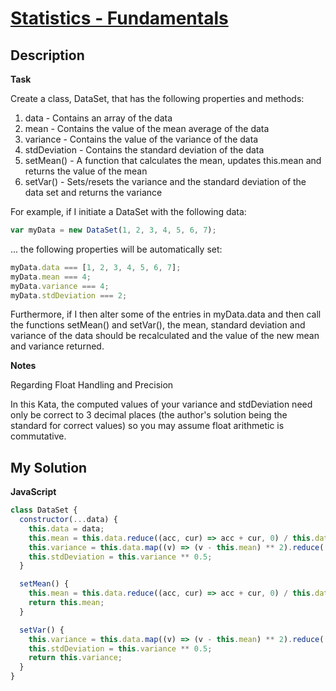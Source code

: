 # [Statistics - Fundamentals](https://www.codewars.com/kata/56c31c6ec44a3ab033000eaf)

## Description

**Task**

Create a class, DataSet, that has the following properties and methods:

1. data - Contains an array of the data
2. mean - Contains the value of the mean average of the data
3. variance - Contains the value of the variance of the data
4. stdDeviation - Contains the standard deviation of the data
5. setMean() - A function that calculates the mean, updates this.mean and returns the value of the mean
6. setVar() - Sets/resets the variance and the standard deviation of the data set and returns the variance

For example, if I initiate a DataSet with the following data:

```js
var myData = new DataSet(1, 2, 3, 4, 5, 6, 7);
```

... the following properties will be automatically set:

```js
myData.data === [1, 2, 3, 4, 5, 6, 7];
myData.mean === 4;
myData.variance === 4;
myData.stdDeviation === 2;
```

Furthermore, if I then alter some of the entries in myData.data and then call the functions setMean() and setVar(), the mean, standard deviation and variance of the data should be recalculated and the value of the new mean and variance returned.

**Notes**

Regarding Float Handling and Precision

In this Kata, the computed values of your variance and stdDeviation need only be correct to 3 decimal places (the author's solution being the standard for correct values) so you may assume float arithmetic is commutative.

## My Solution

**JavaScript**

```js
class DataSet {
  constructor(...data) {
    this.data = data;
    this.mean = this.data.reduce((acc, cur) => acc + cur, 0) / this.data.length;
    this.variance = this.data.map((v) => (v - this.mean) ** 2).reduce((acc, cur) => acc + cur, 0) / this.data.length;
    this.stdDeviation = this.variance ** 0.5;
  }

  setMean() {
    this.mean = this.data.reduce((acc, cur) => acc + cur, 0) / this.data.length;
    return this.mean;
  }

  setVar() {
    this.variance = this.data.map((v) => (v - this.mean) ** 2).reduce((acc, cur) => acc + cur, 0) / this.data.length;
    this.stdDeviation = this.variance ** 0.5;
    return this.variance;
  }
}
```
